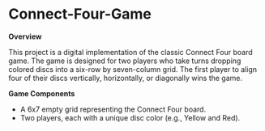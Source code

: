 # Connect-Four-Game

**Overview**

This project is a digital implementation of the classic Connect Four board game. The game is designed for two players who take turns dropping colored discs into a six-row by seven-column grid. The first player to align four of their discs vertically, horizontally, or diagonally wins the game.  

**Game Components**

* A 6x7 empty grid representing the Connect Four board.  
* Two players, each with a unique disc color (e.g., Yellow and Red).  
